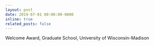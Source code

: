 ```yaml
---
layout: post
date: 2019-07-01 00:00:00-0000
inline: true
related_posts: false
---
```


Welcome Award, Graduate School, University of Wisconsin-Madison